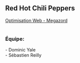 <h2>Red Hot Chili Peppers</h2>
<a href="https://smnarnold.com/projets/megazord">Optimisation Web - Megazord</a><br>
<br>
<h3>Équipe:</h3>
- Dominic Yale<br>
- Sébastien Reilly
